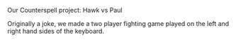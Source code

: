 Our Counterspell project: Hawk vs Paul

Originally a joke, we made a two player fighting game played on the left and right hand sides of the keyboard.
